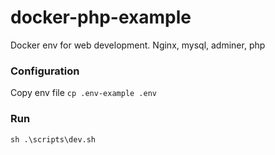 # docker-php-example
Docker env for web development. Nginx, mysql, adminer, php

### Configuration
Copy env file `cp .env-example .env`

### Run
`sh .\scripts\dev.sh`
